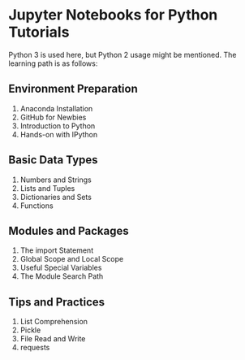 # Jupyter Notebooks for Python Tutorials
Python 3 is used here, but Python 2 usage might be mentioned. The learning path is as follows:
## Environment Preparation
 1. Anaconda Installation
 2. GitHub for Newbies
 3. Introduction to Python
 4. Hands-on with IPython
## Basic Data Types
 1. Numbers and Strings
 2. Lists and Tuples
 3. Dictionaries and Sets
 4. Functions
## Modules and Packages
 1. The import Statement
 2. Global Scope and Local Scope
 3. Useful Special Variables
 4. The Module Search Path
## Tips and Practices
 1. List Comprehension
 2. Pickle
 3. File Read and Write
 4. requests
